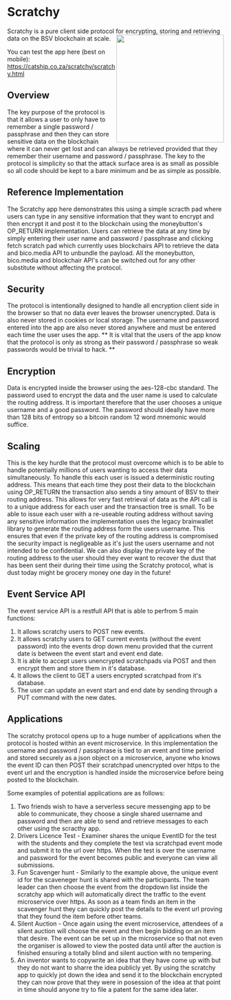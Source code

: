 # Scratchy
Scratchy is a pure client side protocol for encrypting, storing and retrieving data on the BSV blockchain at scale.
<img  style="float: right;" src="https://www.catship.co.za/scratchy/content/UITeaser.png" width="250">

You can test the app here (best on mobile): https://catship.co.za/scratchy/scratchy.html

## Overview
The key purpose of the protocol is that it allows a user to only have to remember a single password / passphrase and then they can store sensitive data on the blockchain where it can never get lost and can always be retrieved provided that they remember their username and password / passphrase. The key to the protocol is simplicity so that the attack surface area is as small as possible so all code should be kept to a bare minimum and be as simple as possible.

## Reference Implementation
The Scratchy app here demonstrates this using a simple scracth pad where users can type in any sensitive information that they want to encrypt and then encrypt it and post it to the blockchain using the moneybutton's OP_RETURN implementation.
Users can retrieve the data at any time by simply entering their user name and password / passphrase and clicking fetch scratch pad which currently uses blockchairs API to retrieve the data and bico.media API to unbundle the payload. All the moneybutton, bico.media and blockchair API's can be switched out for any other substitute without affecting the protocol.

## Security
The protocol is intentionally designed to handle all encryption client side in the browser so that no data ever leaves the browser unencrypted. Data is also never stored in cookies or local storage.
The username and password entered into the app are also never stored anywhere and must be entered each time the user uses the app.
** It is vital that the users of the app know that the protocol is only as strong as their password / passphrase so weak passwords would be trivial to hack. **

## Encryption
Data is encrypted inside the browser using the aes-128-cbc standard.
The password used to encrypt the data and the user name is used to calculate the routing address.
It is important therefore that the user chooses a unique username and a good password. The password should ideally have more than 128 bits of entropy so a bitcoin random 12 word mnemonic would suffice. 

## Scaling
This is the key hurdle that the protocol must overcome which is to be able to handle potentially millions of users wanting to access their data simultaneously. 
To handle this each user is issued a deterministic routing address.
This means that each time they post their data to the blockchain using OP_RETURN the transaction also sends a tiny amount of BSV to their routing address. This allows for very fast retrieval of data as the API call is to a unique address for each user and the transaction tree is small.
To be able to issue each user with a re-useable routing address without saving any sensitive information the implementation uses the legacy brainwallet library to generate the routing address form the users username.
This ensures that even if the private key of the routing address is compromised the security impact is negligeable as it's just the users username and not intended to be confidential. We can also display the private key of the routing address to the user should they ever want to recover the dust that has been sent their during their time using the Scratchy protocol, what is dust today might be grocery money one day in the future! 

## Event Service API
The event service API is a restfull API that is able to perfrom 5 main functions:
1. It allows scratchy users to POST new events.
2. It allows scratchy users to GET current events (without the event password) into the events drop down menu provided that the current date is between the event start and event end date.
3. It is able to accept users unencrypted scratchpads via POST and then encrypt them and store them in it's database.  
4. It allows the client to GET a users encrypted scratchpad from it's database.
5. The user can update an event start and end date by sending through a PUT command with the new dates.

## Applications
The scratchy protocol opens up to a huge number of applications when the protocol is hosted within an event microservice. In this implementation the username and password / passphrase is tied to an event and time period and stored securely as a json object on a microservice, anyone who knows the event ID can then POST their scratchpad unencrypted over https to the event url and the encryption is handled inside the microservice before being posted to the blockchain.

Some examples of potential applications are as follows:
1. Two friends wish to have a serverless secure messenging app to be able to communicate, they choose a single shared username and password and then are able to send and retrieve messages to each other using the scracthy app.
2. Drivers Licence Test - Examiner shares the unique EventID for the test with the students and they complete the test via scratchpad event mode and submit it to the url over https. 
When the test is over the username and password for the event becomes public and everyone can view all submissions.
3. Fun Scavenger hunt - Similarly to the example above, the unique event id for the scaveneger hunt is shared with the participants. The team leader can then choose the event from the dropdown list inside the scratchy app which will automatically direct the traffic to the event microservice over https. As soon as a team finds an item in the scavenger hunt they can quickly post the details to the event url proving that they found the item before other teams.
4. Silent Auction - Once again using the event microservice, attendees of a silent auction will choose the event and then begin bidding on an item that desire. The event can be set up in the microservice so that not even the organiser is allowed to view the posted data until after the auction is finished ensuring a totally blind and silent auction with no tempering.
5. An inventor wants to copywrite an idea that they have come up with but they do not want to sharre the idea publicly yet. By using the scratchy app to quickly jot down the idea and send it to the blockchain encrypted they can now prove that they were in posession of the idea at that point in time should anyone try to file a patent for the same idea later.


